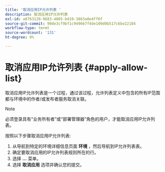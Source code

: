 ```yaml
---
title: '取消应用IP允许列表 '
description: 取消应用IP允许列表
exl-id: a8763120-9683-4805-bd10-3863a0e4ff6f
source-git-commit: 90de3cf9bf1c949667f4de109d0b517c6be22184
workflow-type: tm+mt
source-wordcount: '131'
ht-degree: 0%

---
```


# 取消应用IP允许列表 {#apply-allow-list}

取消应用IP允许列表是一个过程，通过该过程，允许列表定义中包含的所有IP范围都与环境中的作者/或发布者服务取消关联。

>[!NOTE]
>必须登录具有“业务所有者”或“部署管理器”角色的用户，才能取消应用IP允许列表。

按照以下步骤取消应用IP允许列表:

1. 从导航到特定的环境详细信息页面 **环境** ，然后导航到IP允许列表表。
1. 确定要取消应用的IP允许列表规则所在的行。
1. 选择 **...** 菜单。
1. 选择 **取消应用** 选项并确认您的提交。
